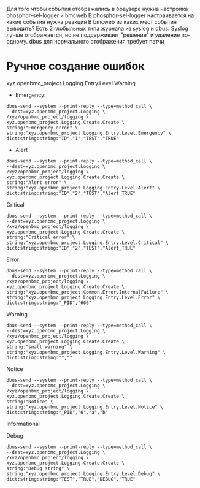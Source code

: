 Для того чтобы события отображались в браузере нужна настройка  phosphor-sel-logger и bmcweb
В phosphor-sel-logger настраивается на какие события нужна реакция
В bmcweb из каких мест события выводить?
Есть 2 глобыльных типа журнала из syslog и dbus.
Syslog лучше отображается, но не поддерживает "решение" и удаление по-одному.
dbus для нормального отображения требует патчи

# Ручное создание ошибок


xyz.openbmc_project.Logging.Entry.Level.Warning

- Emergency:
```
dbus-send --system --print-reply --type=method_call \
--dest=xyz.openbmc_project.Logging \
/xyz/openbmc_project/logging \
xyz.openbmc_project.Logging.Create.Create \
string:"Emergency error" \
string:"xyz.openbmc_project.Logging.Entry.Level.Emergency" \
dict:string:string:"ID","1","TEST","TRUE"
```
- Alert

```
dbus-send --system --print-reply --type=method_call \
--dest=xyz.openbmc_project.Logging \
/xyz/openbmc_project/logging \
xyz.openbmc_project.Logging.Create.Create \
string:"Alert error" \
string:"xyz.openbmc_project.Logging.Entry.Level.Alert" \
dict:string:string:"ID","2","TEST","Alert_TRUE"
```

Critical
```
dbus-send --system --print-reply --type=method_call \
--dest=xyz.openbmc_project.Logging \
/xyz/openbmc_project/logging \
xyz.openbmc_project.Logging.Create.Create \
string:"Critical error" \
string:"xyz.openbmc_project.Logging.Entry.Level.Critical" \
dict:string:string:"ID","2","TEST","Alert_TRUE"
```

Error
```
dbus-send --system --print-reply --type=method_call \
--dest=xyz.openbmc_project.Logging \
/xyz/openbmc_project/logging \
xyz.openbmc_project.Logging.Create.Create \
string:"xyz.openbmc_project.Common.Error.InternalFailure" \
string:"xyz.openbmc_project.Logging.Entry.Level.Error" \
dict:string:string:"_PID","666"
```

Warning
```
dbus-send --system --print-reply --type=method_call \
--dest=xyz.openbmc_project.Logging \
/xyz/openbmc_project/logging \
xyz.openbmc_project.Logging.Create.Create \
string:"small warning" \
string:"xyz.openbmc_project.Logging.Entry.Level.Warning" \
dict:string:string:"",""
```

Notice
```
dbus-send --system --print-reply --type=method_call \
--dest=xyz.openbmc_project.Logging \
/xyz/openbmc_project/logging \
xyz.openbmc_project.Logging.Create.Create \
string:"Notice" \
string:"xyz.openbmc_project.Logging.Entry.Level.Notice" \
dict:string:string:"_PID","6","a","b"
```

Informational

Debug
```
dbus-send --system --print-reply --type=method_call \
--dest=xyz.openbmc_project.Logging \
/xyz/openbmc_project/logging \
xyz.openbmc_project.Logging.Create.Create \
string:"Debug string" \
string:"xyz.openbmc_project.Logging.Entry.Level.Debug" \
dict:string:string:"TEST","TRUE","DEBUG","TRUE"
```
